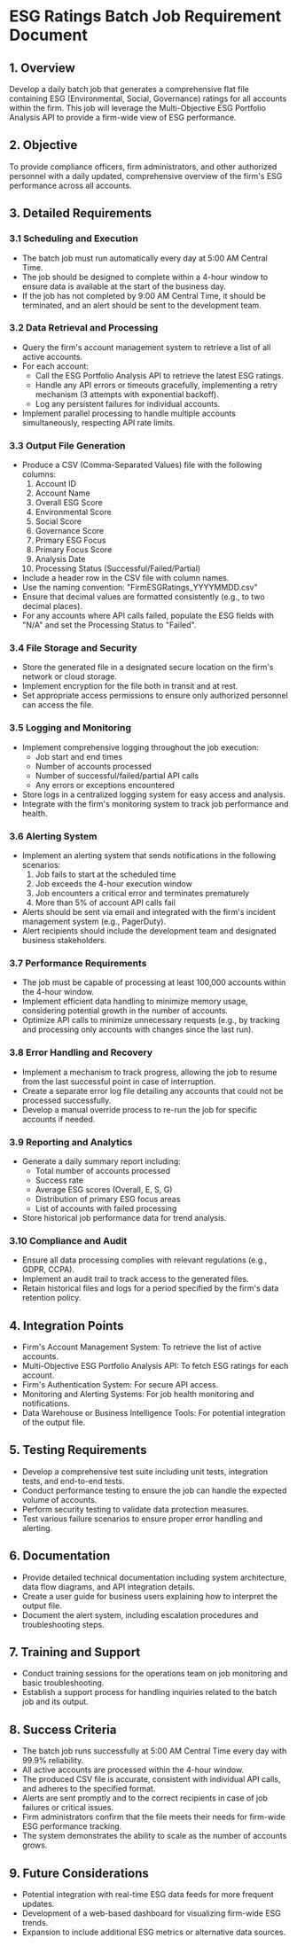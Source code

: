 # ESG Ratings Batch Job Requirement Document

## 1. Overview
Develop a daily batch job that generates a comprehensive flat file containing ESG (Environmental, Social, Governance) ratings for all accounts within the firm. This job will leverage the Multi-Objective ESG Portfolio Analysis API to provide a firm-wide view of ESG performance.

## 2. Objective
To provide compliance officers, firm administrators, and other authorized personnel with a daily updated, comprehensive overview of the firm's ESG performance across all accounts.

## 3. Detailed Requirements

### 3.1 Scheduling and Execution
- The batch job must run automatically every day at 5:00 AM Central Time.
- The job should be designed to complete within a 4-hour window to ensure data is available at the start of the business day.
- If the job has not completed by 9:00 AM Central Time, it should be terminated, and an alert should be sent to the development team.

### 3.2 Data Retrieval and Processing
- Query the firm's account management system to retrieve a list of all active accounts.
- For each account:
  - Call the ESG Portfolio Analysis API to retrieve the latest ESG ratings.
  - Handle any API errors or timeouts gracefully, implementing a retry mechanism (3 attempts with exponential backoff).
  - Log any persistent failures for individual accounts.
- Implement parallel processing to handle multiple accounts simultaneously, respecting API rate limits.

### 3.3 Output File Generation
- Produce a CSV (Comma-Separated Values) file with the following columns:
  1. Account ID
  2. Account Name
  3. Overall ESG Score
  4. Environmental Score
  5. Social Score
  6. Governance Score
  7. Primary ESG Focus
  8. Primary Focus Score
  9. Analysis Date
  10. Processing Status (Successful/Failed/Partial)
- Include a header row in the CSV file with column names.
- Use the naming convention: "FirmESGRatings_YYYYMMDD.csv"
- Ensure that decimal values are formatted consistently (e.g., to two decimal places).
- For any accounts where API calls failed, populate the ESG fields with "N/A" and set the Processing Status to "Failed".

### 3.4 File Storage and Security
- Store the generated file in a designated secure location on the firm's network or cloud storage.
- Implement encryption for the file both in transit and at rest.
- Set appropriate access permissions to ensure only authorized personnel can access the file.

### 3.5 Logging and Monitoring
- Implement comprehensive logging throughout the job execution:
  - Job start and end times
  - Number of accounts processed
  - Number of successful/failed/partial API calls
  - Any errors or exceptions encountered
- Store logs in a centralized logging system for easy access and analysis.
- Integrate with the firm's monitoring system to track job performance and health.

### 3.6 Alerting System
- Implement an alerting system that sends notifications in the following scenarios:
  1. Job fails to start at the scheduled time
  2. Job exceeds the 4-hour execution window
  3. Job encounters a critical error and terminates prematurely
  4. More than 5% of account API calls fail
- Alerts should be sent via email and integrated with the firm's incident management system (e.g., PagerDuty).
- Alert recipients should include the development team and designated business stakeholders.

### 3.7 Performance Requirements
- The job must be capable of processing at least 100,000 accounts within the 4-hour window.
- Implement efficient data handling to minimize memory usage, considering potential growth in the number of accounts.
- Optimize API calls to minimize unnecessary requests (e.g., by tracking and processing only accounts with changes since the last run).

### 3.8 Error Handling and Recovery
- Implement a mechanism to track progress, allowing the job to resume from the last successful point in case of interruption.
- Create a separate error log file detailing any accounts that could not be processed successfully.
- Develop a manual override process to re-run the job for specific accounts if needed.

### 3.9 Reporting and Analytics
- Generate a daily summary report including:
  - Total number of accounts processed
  - Success rate
  - Average ESG scores (Overall, E, S, G)
  - Distribution of primary ESG focus areas
  - List of accounts with failed processing
- Store historical job performance data for trend analysis.

### 3.10 Compliance and Audit
- Ensure all data processing complies with relevant regulations (e.g., GDPR, CCPA).
- Implement an audit trail to track access to the generated files.
- Retain historical files and logs for a period specified by the firm's data retention policy.

## 4. Integration Points
- Firm's Account Management System: To retrieve the list of active accounts.
- Multi-Objective ESG Portfolio Analysis API: To fetch ESG ratings for each account.
- Firm's Authentication System: For secure API access.
- Monitoring and Alerting Systems: For job health monitoring and notifications.
- Data Warehouse or Business Intelligence Tools: For potential integration of the output file.

## 5. Testing Requirements
- Develop a comprehensive test suite including unit tests, integration tests, and end-to-end tests.
- Conduct performance testing to ensure the job can handle the expected volume of accounts.
- Perform security testing to validate data protection measures.
- Test various failure scenarios to ensure proper error handling and alerting.

## 6. Documentation
- Provide detailed technical documentation including system architecture, data flow diagrams, and API integration details.
- Create a user guide for business users explaining how to interpret the output file.
- Document the alert system, including escalation procedures and troubleshooting steps.

## 7. Training and Support
- Conduct training sessions for the operations team on job monitoring and basic troubleshooting.
- Establish a support process for handling inquiries related to the batch job and its output.

## 8. Success Criteria
- The batch job runs successfully at 5:00 AM Central Time every day with 99.9% reliability.
- All active accounts are processed within the 4-hour window.
- The produced CSV file is accurate, consistent with individual API calls, and adheres to the specified format.
- Alerts are sent promptly and to the correct recipients in case of job failures or critical issues.
- Firm administrators confirm that the file meets their needs for firm-wide ESG performance tracking.
- The system demonstrates the ability to scale as the number of accounts grows.

## 9. Future Considerations
- Potential integration with real-time ESG data feeds for more frequent updates.
- Development of a web-based dashboard for visualizing firm-wide ESG trends.
- Expansion to include additional ESG metrics or alternative data sources.